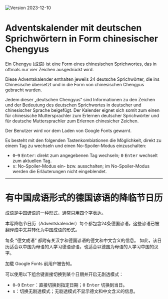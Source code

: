 ![Version 2023-12-10](https://img.shields.io/badge/version-2023--12--19-blue)

# Adventskalender mit deutschen Sprichwörtern in Form chinesischer Chengyus

Ein Chengyu (成语) ist eine Form eines chinesischen Sprichwortes, das in oftmals nur vier Zeichen ausgedrückt wird. 

Diese Adventskalender enthalten jeweils 24 deutsche Sprichwörter, die ins Chinesische übersetzt und in die Form von chinesischen Chengyus gebracht wurden.

Jedem dieser „deutschen Chengyus“ sind Informationen zu den Zeichen und der Bedeutung des deutschen Sprichwortes in deutscher und chinesischer Sprache beigefügt. 
Der Kalender eignet sich somit zum einen für chinesische Muttersprachler zum Erlernen deutscher Sprichwörter und für deutsche Muttersprachler zum Erlernen chinesicher Zeichen.

Der Benutzer wird vor dem Laden von Google Fonts gewarnt. 

Es besteht mit den folgenden Tastenkombiationen die Möglichkeit, direkt zu einem Tag zu wechseln und einen No-Spoiler-Modus einzuschalten:

* <kbd>0</kbd>&ndash;<kbd>9</kbd> <kbd>Enter</kbd>: direkt zum angegebenen Tag wechseln; <kbd>0</kbd> <kbd>Enter</kbd> wechselt zum aktuellen Tag.
* <kbd>s</kbd>: No-Spoiler-Modus ein- bzw. ausschalten; im No-Spoiler-Modus werden die Erläuterungen nicht eingeblendet.

---

# 有中国成语形式的德国谚语的降临节日历

成语是中国谚语的一种形式，通常只用四个字表达。

本写降临节日历（Adventskalender）每个都包含24条德国谚语，这些谚语已被翻译成中文并转化为中国成语的形式。

每条 “德文成语” 都附有关汉字和德国谚语的德文和中文含义的信息。
如此，该日历适合以中国为母语的人学习德语谚语，也适合以德国为母语的人学习中国的汉字。

加载 Google Fonts 前用户被告知。

可以使用以下组合键直接切换到某个日期并开启无剧透模式：

* <kbd>0</kbd>&ndash;<kbd>9</kbd> <kbd>Enter</kbd>：直接切换到指定日期；<kbd>0</kbd> <kbd>Enter</kbd> 切换到当日。
* <kbd>s</kbd>：切换无剧透模式；无剧透模式不显示德文和中文含义的信息。
